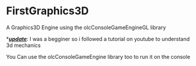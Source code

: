 # FirstGraphics3D
A Graphics3D Engine using the olcConsoleGameEngineGL library

*<i><b><u>update</u></b></i>: I was a begginer so i followed a tutorial on youtube to understand 3d mechanics 

You Can use the olcConsoleGameEngine library too to run it on the console
